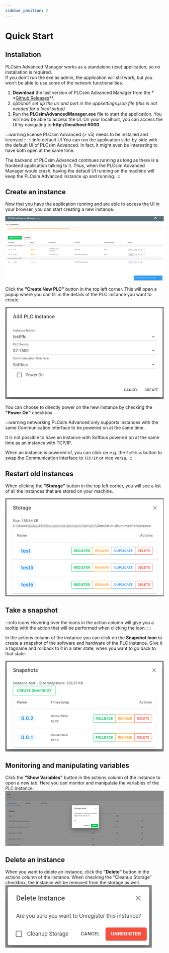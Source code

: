 ```yaml
---
sidebar_position: 2
---
```


# Quick Start

## Installation

PLCsim Advanced Manager works as a standalone (exe) application, so no installation is required.  
If you don't run the exe as admin, the application will still work, but you won't be able to use some of the network
functionalities.

1. **Download** the last version of PLCsim Advanced Manager from the *
   *[Github Releases](https://github.com/jasperdekeuk/PLCsim-Advanced-Manager/releases)**.
2. *optional: set up the url and port in the appsettings.json file (this is not needed for a local setup)*
3. Run the **PLCsimAdvancedManager.exe** file to start the application. You will now be able to access the UI. On your
   localhost, you can access the UI by navigating to **http://localhost:5000**.

:::warning license
PLCsim Advanced (> v5) needs to be installed and licensed
:::
:::info default UI
You can run the application side-by-side with the default UI of PLCsim Advanced. In fact, it might even be interesting
to have both open at the same time.

The backend of PLCsim Advanced continues running as long as there is a frontend application talking to it.
Thus, when the PLCsim Advanced Manager would crash, having the default UI running on the machine will keep the PLCsim
Advanced instance up and running.
:::

## Create an instance

Now that you have the application running and are able to access the UI in your browser, you can start creating a new
instance.

![](../static/img/overview_06.png)

Click the **"Create New PLC"** button in the top left corner. This will open a popup where you can fill in the details
of the PLC instance you want to create.

![](../static/img/new_plc.png)

You can choose to directly power on the new instance by checking the **"Power On"** checkbox.

:::warning networking
PLCsim Advanced only supports instances with the same Communication Interface to be powered on at the same time.

It is not possible to have an instance with Softbus powered on at the same time as an instance with TCP/IP.

When an instance is powered of, you can click on e.g. the `Softbus` button to swap the Communication Interface
to `TCP/IP` or vice versa.
:::

## Restart old instances

When clicking the **"Storage"** button in the top left corner, you will see a list of all the instances that are stored
on your machine.



![](../static/img/storage.png)

## Take a snapshot

:::info icons
Hovering over the icons in the action column will give you a tooltip with the action that will be performed when clicking the icon.
:::

In the actions column of the instance you can click on the **Snapshot Icon**  to create a snapshot of the software and
hardware of the PLC instance. Give it a tagname and rollback to it in a later state, when you want to go back to that
state.

![](../static/img/snapshots.png)

## Monitoring and manipulating variables

Click the **"Show Variables"** button in the actions column of the instance to open a new tab. Here you can monitor and manipulate the variables of the PLC instance.
![](../static/img/datavalues.png)

## Delete an instance

When you want to delete an instance, click the **"Delete"** button in the actions column of the instance.
When checking the "Cleanup Storage" checkbox, the instance will be removed from the storage as well.
![](../static/img/delete_instance.png)
